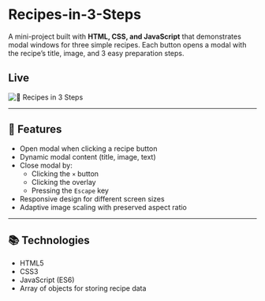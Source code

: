 # Recipes-in-3-Steps
A mini-project built with **HTML, CSS, and JavaScript** that demonstrates modal windows for three simple recipes.   Each button opens a modal with the recipe’s title, image, and 3 easy preparation steps.

## Live

![🍳 Recipes in 3 Steps](https://linnetdev.github.io/Recipes-in-3-Steps/)


---

## 🚀 Features

- Open modal when clicking a recipe button
- Dynamic modal content (title, image, text)
- Close modal by:
  - Clicking the `×` button
  - Clicking the overlay
  - Pressing the `Escape` key
- Responsive design for different screen sizes
- Adaptive image scaling with preserved aspect ratio

---

## 📚 Technologies

- HTML5  
- CSS3  
- JavaScript (ES6)  
- Array of objects for storing recipe data  
